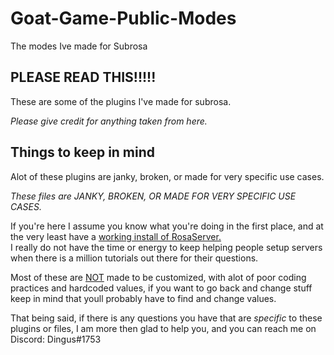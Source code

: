 # Goat-Game-Public-Modes
The modes Ive made for Subrosa
## PLEASE READ THIS!!!!!

These are some of the plugins I've made for subrosa.

*Please give credit for anything taken from here.*


## Things to keep in mind

Alot of these plugins are janky, broken, or made for very specific use cases.  

*These files are JANKY, BROKEN, OR MADE FOR VERY SPECIFIC USE CASES.*  

If you're here I assume you know what you're doing in the first place, and at the very least have a [working install of RosaServer.](https://github.com/RosaServer/RosaServer)  
I really do not have the time or energy to keep helping people setup servers when there is a million tutorials out there for their questions. 


Most of these are <ins>NOT</ins> made to be customized, with alot of poor coding practices and hardcoded values, if you want to go back and change stuff keep in mind that youll probably have to find and change values.  


That being said, if there is any questions you have that are *specific* to these plugins or files, I am more then glad to help you, and you can reach me on Discord: Dingus#1753
